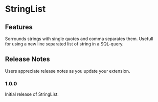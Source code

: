 # StringList


## Features

Sorrounds strings with single quotes and comma separates them.
Usefull for using a new line separated list of string in a SQL-query.

## Release Notes

Users appreciate release notes as you update your extension.

### 1.0.0

Initial release of StringList.
